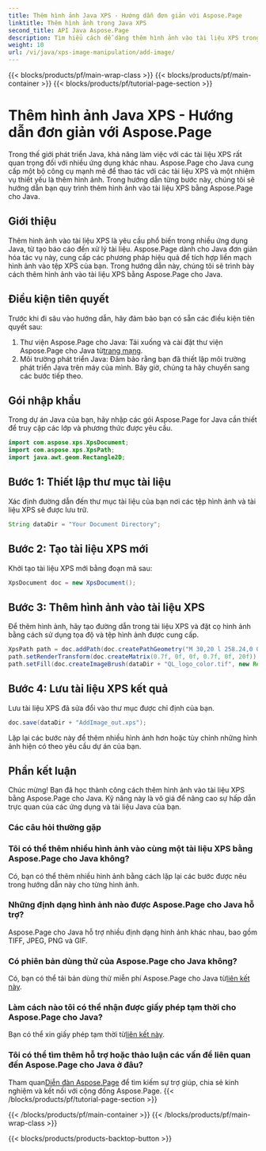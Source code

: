 ```yaml
---
title: Thêm hình ảnh Java XPS - Hướng dẫn đơn giản với Aspose.Page
linktitle: Thêm hình ảnh trong Java XPS
second_title: API Java Aspose.Page
description: Tìm hiểu cách dễ dàng thêm hình ảnh vào tài liệu XPS trong Java bằng Aspose.Page. Nâng cao khả năng xử lý tài liệu của bạn với hướng dẫn từng bước này.
weight: 10
url: /vi/java/xps-image-manipulation/add-image/
---
```


{{< blocks/products/pf/main-wrap-class >}}
{{< blocks/products/pf/main-container >}}
{{< blocks/products/pf/tutorial-page-section >}}

# Thêm hình ảnh Java XPS - Hướng dẫn đơn giản với Aspose.Page

Trong thế giới phát triển Java, khả năng làm việc với các tài liệu XPS rất quan trọng đối với nhiều ứng dụng khác nhau. Aspose.Page cho Java cung cấp một bộ công cụ mạnh mẽ để thao tác với các tài liệu XPS và một nhiệm vụ thiết yếu là thêm hình ảnh. Trong hướng dẫn từng bước này, chúng tôi sẽ hướng dẫn bạn quy trình thêm hình ảnh vào tài liệu XPS bằng Aspose.Page cho Java.
## Giới thiệu
Thêm hình ảnh vào tài liệu XPS là yêu cầu phổ biến trong nhiều ứng dụng Java, từ tạo báo cáo đến xử lý tài liệu. Aspose.Page dành cho Java đơn giản hóa tác vụ này, cung cấp các phương pháp hiệu quả để tích hợp liền mạch hình ảnh vào tệp XPS của bạn. Trong hướng dẫn này, chúng tôi sẽ trình bày cách thêm hình ảnh vào tài liệu XPS bằng Aspose.Page cho Java.
## Điều kiện tiên quyết
Trước khi đi sâu vào hướng dẫn, hãy đảm bảo bạn có sẵn các điều kiện tiên quyết sau:
1.  Thư viện Aspose.Page cho Java: Tải xuống và cài đặt thư viện Aspose.Page cho Java từ[trang mạng](https://releases.aspose.com/page/java/).
2. Môi trường phát triển Java: Đảm bảo rằng bạn đã thiết lập môi trường phát triển Java trên máy của mình.
Bây giờ, chúng ta hãy chuyển sang các bước tiếp theo.
## Gói nhập khẩu
Trong dự án Java của bạn, hãy nhập các gói Aspose.Page for Java cần thiết để truy cập các lớp và phương thức được yêu cầu.
```java
import com.aspose.xps.XpsDocument;
import com.aspose.xps.XpsPath;
import java.awt.geom.Rectangle2D;
```
## Bước 1: Thiết lập thư mục tài liệu
Xác định đường dẫn đến thư mục tài liệu của bạn nơi các tệp hình ảnh và tài liệu XPS sẽ được lưu trữ.
```java
String dataDir = "Your Document Directory";
```
## Bước 2: Tạo tài liệu XPS mới
Khởi tạo tài liệu XPS mới bằng đoạn mã sau:
```java
XpsDocument doc = new XpsDocument();
```
## Bước 3: Thêm hình ảnh vào tài liệu XPS
Để thêm hình ảnh, hãy tạo đường dẫn trong tài liệu XPS và đặt cọ hình ảnh bằng cách sử dụng tọa độ và tệp hình ảnh được cung cấp.
```java
XpsPath path = doc.addPath(doc.createPathGeometry("M 30,20 l 258.24,0 0,56.64 -258.24,0 Z"));
path.setRenderTransform(doc.createMatrix(0.7f, 0f, 0f, 0.7f, 0f, 20f));
path.setFill(doc.createImageBrush(dataDir + "QL_logo_color.tif", new Rectangle2D.Double(0f, 0f, 258.24f, 56.64f), new Rectangle2D.Double(50f, 20f, 193.68f, 42.48f)));
```
## Bước 4: Lưu tài liệu XPS kết quả
Lưu tài liệu XPS đã sửa đổi vào thư mục được chỉ định của bạn.
```java
doc.save(dataDir + "AddImage_out.xps");
```
Lặp lại các bước này để thêm nhiều hình ảnh hơn hoặc tùy chỉnh những hình ảnh hiện có theo yêu cầu dự án của bạn.
## Phần kết luận
Chúc mừng! Bạn đã học thành công cách thêm hình ảnh vào tài liệu XPS bằng Aspose.Page cho Java. Kỹ năng này là vô giá để nâng cao sự hấp dẫn trực quan của các ứng dụng và tài liệu Java của bạn.
### Các câu hỏi thường gặp
### Tôi có thể thêm nhiều hình ảnh vào cùng một tài liệu XPS bằng Aspose.Page cho Java không?
Có, bạn có thể thêm nhiều hình ảnh bằng cách lặp lại các bước được nêu trong hướng dẫn này cho từng hình ảnh.
### Những định dạng hình ảnh nào được Aspose.Page cho Java hỗ trợ?
Aspose.Page cho Java hỗ trợ nhiều định dạng hình ảnh khác nhau, bao gồm TIFF, JPEG, PNG và GIF.
### Có phiên bản dùng thử của Aspose.Page cho Java không?
 Có, bạn có thể tải bản dùng thử miễn phí Aspose.Page cho Java từ[liên kết này](https://releases.aspose.com/).
### Làm cách nào tôi có thể nhận được giấy phép tạm thời cho Aspose.Page cho Java?
 Bạn có thể xin giấy phép tạm thời từ[liên kết này](https://purchase.aspose.com/temporary-license/).
### Tôi có thể tìm thêm hỗ trợ hoặc thảo luận các vấn đề liên quan đến Aspose.Page cho Java ở đâu?
 Tham quan[Diễn đàn Aspose.Page](https://forum.aspose.com/c/page/39) để tìm kiếm sự trợ giúp, chia sẻ kinh nghiệm và kết nối với cộng đồng Aspose.Page.
{{< /blocks/products/pf/tutorial-page-section >}}

{{< /blocks/products/pf/main-container >}}
{{< /blocks/products/pf/main-wrap-class >}}

{{< blocks/products/products-backtop-button >}}
